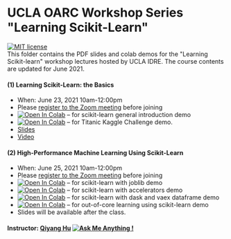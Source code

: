 # UCLA OARC Workshop Series "Learning Scikit-Learn"
[![MIT license](https://img.shields.io/badge/License-MIT-blue.svg)](https://huqy.github.io/learning-sklearn/LICENSE.md)  
This folder contains the PDF slides and colab demos for the "Learning Scikit-learn" workshop lectures hosted by UCLA IDRE. The course contents are updated for June 2021.

#### (1) Learning Scikit-Learn: the Basics
 - When: June 23, 2021 10am-12:00pm
 - Please [register to the Zoom meeting](https://ucla.zoom.us/meeting/register/tJwkcuuqpjopH9U858Hhi6uCBMYK-KTyOzc4) before joining
 - [![Open In Colab](https://colab.research.google.com/assets/colab-badge.svg)](http://bit.ly/lskl_01) &ndash; for scikit-learn general introduction demo
 - [![Open In Colab](https://colab.research.google.com/assets/colab-badge.svg)](http://bit.ly/lskl_02) &ndash; for Titanic Kaggle Challenge demo.
 - [Slides](https://huqy.github.io/learning-sklearn/Learning_sklearn_1.pdf)
 - [Video](https://youtu.be/nGmTlSeGdmo)

#### (2) High-Performance Machine Learning Using Scikit-Learn
 - When: June 25, 2021 10am-12:00pm
 - Please [register to the Zoom meeting](https://ucla.zoom.us/meeting/register/tJEvcOGtpzwuG9Kg9JZBNwLtmhhNLKBPUEX1) before joining
 - [![Open In Colab](https://colab.research.google.com/assets/colab-badge.svg)](http://bit.ly/hpskl_01) &ndash; for scikit-learn with joblib demo
 - [![Open In Colab](https://colab.research.google.com/assets/colab-badge.svg)](http://bit.ly/hpskl_02) &ndash; for scikit-learn with accelerators demo
 - [![Open In Colab](https://colab.research.google.com/assets/colab-badge.svg)](http://bit.ly/hpskl_03) &ndash; for scikit-learn with dask and vaex dataframe demo
 - [![Open In Colab](https://colab.research.google.com/assets/colab-badge.svg)](http://bit.ly/hpskl_04) &ndash; for out-of-core learning using scikit-learn demo
 - Slides will be available after the class. 

#### Instructor: [Qiyang Hu](mailto:huqy@oarc.ucla.edu) [![Ask Me Anything !](https://img.shields.io/badge/Ask%20me-anything-1abc9c.svg)](mailto:huqy@oarc.ucla.edu)
